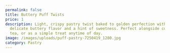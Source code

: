 ```yaml
---
permalink: false
title: Buttery Puff Twists
price: 1
description: Light, crispy pastry twist baked to golden perfection with a
  delicate buttery flavor and a hint of sweetness. Perfect alongside coffee,
  tea, or as a simple treat anytime of day.
image: /images/uploads/puff-pastry-7250419_1280.jpg
category: Pastry
---
```

